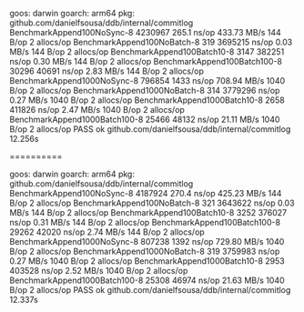 goos: darwin
goarch: arm64
pkg: github.com/danielfsousa/ddb/internal/commitlog
BenchmarkAppend100NoSync-8      	 4230967	       265.1 ns/op	 433.73 MB/s	     144 B/op	       2 allocs/op
BenchmarkAppend100NoBatch-8     	     319	   3695215 ns/op	   0.03 MB/s	     144 B/op	       2 allocs/op
BenchmarkAppend100Batch10-8     	    3147	    382251 ns/op	   0.30 MB/s	     144 B/op	       2 allocs/op
BenchmarkAppend100Batch100-8    	   30296	     40691 ns/op	   2.83 MB/s	     144 B/op	       2 allocs/op
BenchmarkAppend1000NoSync-8     	  796854	      1433 ns/op	 708.94 MB/s	    1040 B/op	       2 allocs/op
BenchmarkAppend1000NoBatch-8    	     314	   3779296 ns/op	   0.27 MB/s	    1040 B/op	       2 allocs/op
BenchmarkAppend1000Batch10-8    	    2658	    411826 ns/op	   2.47 MB/s	    1040 B/op	       2 allocs/op
BenchmarkAppend1000Batch100-8   	   25466	     48132 ns/op	  21.11 MB/s	    1040 B/op	       2 allocs/op
PASS
ok  	github.com/danielfsousa/ddb/internal/commitlog	12.256s

==========

goos: darwin
goarch: arm64
pkg: github.com/danielfsousa/ddb/internal/commitlog
BenchmarkAppend100NoSync-8      	 4187924	       270.4 ns/op	 425.23 MB/s	     144 B/op	       2 allocs/op
BenchmarkAppend100NoBatch-8     	     321	   3643622 ns/op	   0.03 MB/s	     144 B/op	       2 allocs/op
BenchmarkAppend100Batch10-8     	    3252	    376027 ns/op	   0.31 MB/s	     144 B/op	       2 allocs/op
BenchmarkAppend100Batch100-8    	   29262	     42020 ns/op	   2.74 MB/s	     144 B/op	       2 allocs/op
BenchmarkAppend1000NoSync-8     	  807238	      1392 ns/op	 729.80 MB/s	    1040 B/op	       2 allocs/op
BenchmarkAppend1000NoBatch-8    	     319	   3759983 ns/op	   0.27 MB/s	    1040 B/op	       2 allocs/op
BenchmarkAppend1000Batch10-8    	    2953	    403528 ns/op	   2.52 MB/s	    1040 B/op	       2 allocs/op
BenchmarkAppend1000Batch100-8   	   25308	     46974 ns/op	  21.63 MB/s	    1040 B/op	       2 allocs/op
PASS
ok  	github.com/danielfsousa/ddb/internal/commitlog	12.337s
